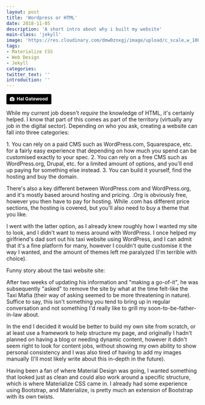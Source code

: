 ```yaml
---
layout: post
title: 'Wordpress or HTML'
date: 2018-11-05
description: 'A short intro about why i built my website'
main-class: 'jekyll'
image: 'https://res.cloudinary.com/dmw0znxgj/image/upload/c_scale,w_1000/v1541436045/html_boxes.jpg'
tags:
- Materialize CSS
- Web Design
- Jekyll
categories:
twitter_text: ''
introduction: ''
---
```

<a style="background-color:black;color:white;text-decoration:none;padding:4px 6px;font-family:-apple-system, BlinkMacSystemFont, &quot;San Francisco&quot;, &quot;Helvetica Neue&quot;, Helvetica, Ubuntu, Roboto, Noto, &quot;Segoe UI&quot;, Arial, sans-serif;font-size:12px;font-weight:bold;line-height:1.2;display:inline-block;border-radius:3px" href="https://unsplash.com/@halgatewood?utm_medium=referral&amp;utm_campaign=photographer-credit&amp;utm_content=creditBadge" target="_blank" rel="noopener noreferrer" title="Download free do whatever you want high-resolution photos from Hal Gatewood"><span style="display:inline-block;padding:2px 3px"><svg xmlns="http://www.w3.org/2000/svg" style="height:12px;width:auto;position:relative;vertical-align:middle;top:-1px;fill:white" viewBox="0 0 32 32"><title>unsplash-logo</title><path d="M20.8 18.1c0 2.7-2.2 4.8-4.8 4.8s-4.8-2.1-4.8-4.8c0-2.7 2.2-4.8 4.8-4.8 2.7.1 4.8 2.2 4.8 4.8zm11.2-7.4v14.9c0 2.3-1.9 4.3-4.3 4.3h-23.4c-2.4 0-4.3-1.9-4.3-4.3v-15c0-2.3 1.9-4.3 4.3-4.3h3.7l.8-2.3c.4-1.1 1.7-2 2.9-2h8.6c1.2 0 2.5.9 2.9 2l.8 2.4h3.7c2.4 0 4.3 1.9 4.3 4.3zm-8.6 7.5c0-4.1-3.3-7.5-7.5-7.5-4.1 0-7.5 3.4-7.5 7.5s3.3 7.5 7.5 7.5c4.2-.1 7.5-3.4 7.5-7.5z"></path></svg></span><span style="display:inline-block;padding:2px 3px">Hal Gatewood</span></a>

While my current job doesn't _require_ the knowledge of HTML, it's certainly helped. I know that part of this comes as part of the territory (virtually any job in the digital sector). Depending on who you ask, creating a website can fall into three categories:
<div class="card-panel grey lighten-4">
1. You can rely on a paid CMS such as WordPress.com, Squarespace, etc. for a fairly easy experience that depending on how much you spend can be customised exactly to your spec.
2. You can rely on a free CMS such as WordPress.org, Drupal, etc. for a limited amount of options, and you'll end up paying for something else instead.
3. You can build it yourself, find the hosting and buy the domain.
	
There's also a key different between WordPress.com and WordPress.org, and it's mostly based around hosting and pricing. .Org is obviously free, however you then have to pay for hosting. While .com has different price sections, the hosting is covered, but you'll also need to buy a theme that you like.
</div>
I went with the latter option, as I already knew roughly how I wanted my site to look, and I didn't want to mess around with WordPress. I once helped my girlfriend's dad sort out his taxi website using WordPress, and I can admit that it's a fine platform for many, however I couldn't quite customise it the way I wanted, and the amount of themes left me paralyzed (I'm terrible with choice).  

Funny story about the taxi website site: 
<div class="card-panel grey lighten-4">
After two weeks of updating his information and "making a go-of-it", he was subsequently "asked" to remove the site by what at the time felt-like the Taxi Mafia (their way of asking seemed to be more threatening in nature). Suffice to say, this isn't something you tend to bring up in regular conversation and not something I'd really like to grill my soon-to-be-father-in-law about.
</div>

In the end I decided it would be better to build my own site from scratch, or at least use a framework to help structure my page, and originally I hadn't planned on having a blog or needing dynamic content, however it didn't seem right to look for content jobs, without showing my own ability to show personal consistency and I was also tired of having to add my images manually (I'll most likely write about this in-depth in the future).

Having been a fan of where Material Design was going, I wanted something that looked just as clean and could also work around a specific structure, which is where Materialize CSS came in. 
I already had some experience using Bootstrap, and Materialize, is pretty much an extension of Bootstrap with its own twists.
